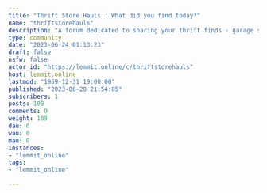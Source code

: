 ```yaml
---
title: "Thrift Store Hauls : What did you find today?" 
name: "thriftstorehauls"
description: "A forum dedicated to sharing your thrift finds - garage sales, flea markets, pawn shops, and more are all allowed. Come join our community and..."
type: community
date: "2023-06-24 01:13:23"
draft: false
nsfw: false
actor_id: "https://lemmit.online/c/thriftstorehauls"
host: lemmit.online
lastmod: "1969-12-31 19:00:00"
published: "2023-06-20 21:54:05"
subscribers: 1
posts: 109
comments: 0
weight: 109
dau: 0
wau: 0
mau: 0
instances:
- "lemmit_online"
tags: 
- "lemmit_online"

---
```

